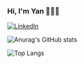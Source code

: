 ### Hi, I'm Yan 🙋🏽‍♂️ 


[![LinkedIn](https://img.shields.io/badge/LinkedIn-0077B5?style=for-the-badge&logo=linkedin&logoColor=white)](https://www.linkedin.com/in/yan-da-costa-fernandes-gomes-46353819a/)

![Anurag's GitHub stats](https://github-readme-stats.vercel.app/api?username=yancfgomes&show_icons=true&theme=radical)

![Top Langs](https://github-readme-stats.vercel.app/api/top-langs/?username=yancfgomes&hide_progress=true)
<!--
**yancfgomes/yancfgomes** is a ✨ _special_ ✨ repository because its `README.md` (this file) appears on your GitHub profile.

Here are some ideas to get you started:

- 🔭 I’m currently working on ...
- 🌱 I’m currently learning ...
- 👯 I’m looking to collaborate on ...
- 🤔 I’m looking for help with ...
- 💬 Ask me about ...
- 📫 How to reach me: ...
- 😄 Pronouns: ...
- ⚡ Fun fact: ...
-->
